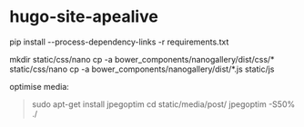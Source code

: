 # hugo-site-apealive


pip install --process-dependency-links -r requirements.txt



mkdir static/css/nano
cp -a bower_components/nanogallery/dist/css/* static/css/nano
cp -a bower_components/nanogallery/dist/*.js static/js


optimise media:

>  sudo apt-get install jpegoptim
>  cd static/media/post/
>  jpegoptim -S50% ./

